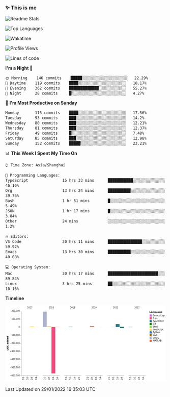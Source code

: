 <!--

**icyzeroice/icyzeroice** is a ✨ _special_ ✨ repository because its `README.md` (this file) appears on your GitHub profile.

Here are some ideas to get you started:

- 🔭 I’m currently working on ...
- 🌱 I’m currently learning ...
- 👯 I’m looking to collaborate on ...
- 🤔 I’m looking for help with ...
- 💬 Ask me about ...
- 📫 How to reach me: ...
- 😄 Pronouns: ...
- ⚡ Fun fact: ...

-->

### ✨ This is me

![Readme Stats](https://github-readme-stats.vercel.app/api?username=icyzeroice)

![Top Languages](https://github-readme-stats.vercel.app/api/top-langs/?username=icyzeroice&exclude_repo=scutie2015-digimon&layout=compact&langs_count=5)

![Wakatime](https://github-readme-stats.vercel.app/api/wakatime?username=icyzeroice)

<!--START_SECTION:waka-->
![Profile Views](http://img.shields.io/badge/Profile%20Views-1-blue)

![Lines of code](https://img.shields.io/badge/From%20Hello%20World%20I%27ve%20Written--319%20Thousand%20lines%20of%20code-blue)

**I'm a Night 🦉** 

```text
🌞 Morning    146 commits    █████░░░░░░░░░░░░░░░░░░░░   22.29% 
🌆 Daytime    119 commits    ████░░░░░░░░░░░░░░░░░░░░░   18.17% 
🌃 Evening    362 commits    █████████████░░░░░░░░░░░░   55.27% 
🌙 Night      28 commits     █░░░░░░░░░░░░░░░░░░░░░░░░   4.27%

```
📅 **I'm Most Productive on Sunday** 

```text
Monday       115 commits    ████░░░░░░░░░░░░░░░░░░░░░   17.56% 
Tuesday      93 commits     ███░░░░░░░░░░░░░░░░░░░░░░   14.2% 
Wednesday    80 commits     ███░░░░░░░░░░░░░░░░░░░░░░   12.21% 
Thursday     81 commits     ███░░░░░░░░░░░░░░░░░░░░░░   12.37% 
Friday       49 commits     █░░░░░░░░░░░░░░░░░░░░░░░░   7.48% 
Saturday     85 commits     ███░░░░░░░░░░░░░░░░░░░░░░   12.98% 
Sunday       152 commits    █████░░░░░░░░░░░░░░░░░░░░   23.21%

```


📊 **This Week I Spent My Time On** 

```text
⌚︎ Time Zone: Asia/Shanghai

💬 Programming Languages: 
TypeScript               15 hrs 33 mins      ███████████░░░░░░░░░░░░░░   46.16% 
Org                      13 hrs 24 mins      ██████████░░░░░░░░░░░░░░░   39.76% 
Bash                     1 hr 51 mins        █░░░░░░░░░░░░░░░░░░░░░░░░   5.49% 
JSON                     1 hr 17 mins        █░░░░░░░░░░░░░░░░░░░░░░░░   3.84% 
Other                    24 mins             ░░░░░░░░░░░░░░░░░░░░░░░░░   1.2%

🔥 Editors: 
VS Code                  20 hrs 11 mins      ███████████████░░░░░░░░░░   59.92% 
Emacs                    13 hrs 30 mins      ██████████░░░░░░░░░░░░░░░   40.08%

💻 Operating System: 
Mac                      30 hrs 17 mins      ██████████████████████░░░   89.84% 
Linux                    3 hrs 25 mins       ██░░░░░░░░░░░░░░░░░░░░░░░   10.16%

```

**Timeline**

![Chart not found](https://raw.githubusercontent.com/icyzeroice/icyzeroice/main/charts/bar_graph.png) 


 Last Updated on 29/01/2022 16:35:03 UTC
<!--END_SECTION:waka-->

<!--

### Related
- https://github.com/abhisheknaiidu/awesome-github-profile-readme
- https://github.com/coderjojo/creative-profile-readme
- https://github.com/elangosundar/awesome-README-templates
- https://github.com/durgeshsamariya/awesome-github-profile-readme-templates
- https://github.com/anmol098/waka-readme-stats

-->
